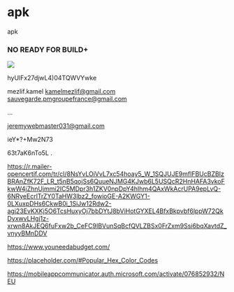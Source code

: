 # apk
apk
<br>
<H3> NO READY FOR BUILD+</H3>
<img src="https://i.ibb.co/Pr8rDJQ/2f01b23ccaa95118d4324012d1f0fdb0.webp"/>


hyUlFx27djwL4)04TQWVYwke

mezlif.kamel
kamelmezlif@gmail.com
sauvegarde.pmgroupefrance@gmail.com

...





jeremywebmaster031@gmail.com


ieY*?+Mw2N73





63t7aK6nTo5L
.



https://r.mailer-opencertif.com/tr/cl/8NsYvLOiVvL7xc54hoay5_W_1SQJUJE9mflFBUcBZBIzBRAnZfK72F_LR_t5nB5qojSs6QuueNJMG4KJwb6L5USQcR2HnHAFA3vkoFkwW4jZhnUjmmi2IC5MDpr3h1ZKV0npDpY4hIhm4QAxWkAcrUPA9epLvQ-6NRyeEcrlTrZY0TaHW3lbz2_fowioGE-A2KWGY1-0LXuxpDHs6CkwB0i_1SiJw12Rdw2-agj23EvKXKj5O6TcsHuxyOj7bbDYtJ8bViHotGYXEL4BfxBkpvbf6lppW72QkDyxwvLHgj1z-xrwn8AkJEQ6fuFxw2b_CeFC9IBVunSqBcfQVLZBSx0FrZxm9Ssi6bqXavtdZ_vnyyBMnDDV



https://www.youneedabudget.com/


https://placeholder.com/#Popular_Hex_Color_Codes


https://mobileappcommunicator.auth.microsoft.com/activate/076852932/NEU
